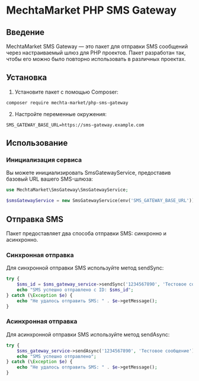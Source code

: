# MechtaMarket PHP SMS Gateway

## Введение

MechtaMarket SMS Gateway — это пакет для отправки SMS сообщений через настраиваемый шлюз для PHP проектов. 
Пакет разработан так, чтобы его можно было повторно использовать в различных проектах.

## Установка

1. Установите пакет с помощью Composer:

```bash
composer require mechta-market/php-sms-gateway
```

2. Настройте переменные окружения:

```dotenv
SMS_GATEWAY_BASE_URL=https://sms-gateway.example.com
```

## Использование

### Инициализация сервиса

Вы можете инициализировать SmsGatewayService, предоставив базовый URL вашего SMS-шлюза:

```php
use MechtaMarket\SmsGateway\SmsGatewayService;

$smsGatewayService = new SmsGatewayService(env('SMS_GATEWAY_BASE_URL'));
```

## Отправка SMS

Пакет предоставляет два способа отправки SMS: синхронно и асинхронно.

### Синхронная отправка

Для синхронной отправки SMS используйте метод sendSync:

```php
try {
    $sms_id = $sms_gateway_service->sendSync('1234567890', 'Тестовое сообщение');
    echo "SMS успешно отправлено с ID: $sms_id";
} catch (\Exception $e) {
    echo "Не удалось отправить SMS: " . $e->getMessage();
}
```

### Асинхронная отправка

Для асинхронной отправки SMS используйте метод sendAsync:

```php
try {
    $sms_gateway_service->sendAsync('1234567890', 'Тестовое сообщение');
    echo "SMS успешно отправлено";
} catch (\Exception $e) {
    echo "Не удалось отправить SMS: " . $e->getMessage();
}
```